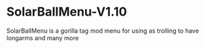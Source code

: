 # SolarBallMenu-V1.10
SolarBallMenu is a gorilla tag mod menu for using as trolling to have longarms and many more

